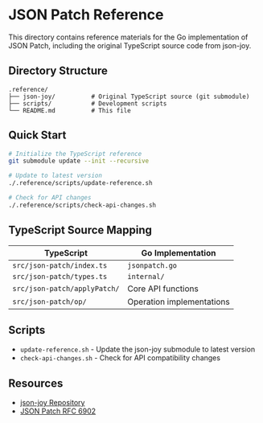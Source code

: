 # JSON Patch Reference

This directory contains reference materials for the Go implementation of JSON Patch, including the original TypeScript source code from json-joy.

## Directory Structure

```
.reference/
├── json-joy/          # Original TypeScript source (git submodule)
├── scripts/           # Development scripts
└── README.md          # This file
```

## Quick Start

```bash
# Initialize the TypeScript reference
git submodule update --init --recursive

# Update to latest version
./.reference/scripts/update-reference.sh

# Check for API changes
./.reference/scripts/check-api-changes.sh
```

## TypeScript Source Mapping

| TypeScript | Go Implementation |
|------------|-------------------|
| `src/json-patch/index.ts` | `jsonpatch.go` |
| `src/json-patch/types.ts` | `internal/` |
| `src/json-patch/applyPatch/` | Core API functions |
| `src/json-patch/op/` | Operation implementations |

## Scripts

- `update-reference.sh` - Update the json-joy submodule to latest version
- `check-api-changes.sh` - Check for API compatibility changes

## Resources

- [json-joy Repository](https://github.com/streamich/json-joy)
- [JSON Patch RFC 6902](https://tools.ietf.org/html/rfc6902) 
